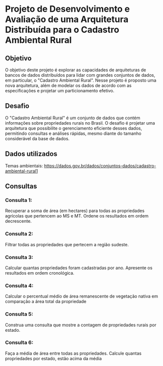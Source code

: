 # Projeto de Desenvolvimento e Avaliação de uma Arquitetura Distribuída para o Cadastro Ambiental Rural

## Objetivo
O objetivo deste projeto é explorar as capacidades de arquiteturas de bancos de dados distribuídos para lidar com grandes conjuntos de dados, em particular, o "Cadastro
Ambiental Rural". Nesse projeto é proposto uma nova arquitetura, além de modelar os dados de acordo com as especificações e projetar um particionamento efetivo.

## Desafio
O "Cadastro Ambiental Rural" é um conjunto de dados que contém informações sobre propriedades rurais no Brasil. O desafio é projetar uma arquitetura que possibilite o gerenciamento eficiente desses dados, permitindo consultas e análises rápidas, mesmo diante do tamanho considerável da base de dados.

## Dados utilizados
Temas ambientais: https://dados.gov.br/dados/conjuntos-dados/cadastro-ambiental-rural1 

## Consultas

### Consulta 1:
Recuperar a soma de área (em hectares) para todas as propriedades agrícolas que pertencem ao MS e MT. Ordene os resultados em ordem decrescente.
### Consulta 2:
Filtrar todas as propriedades que pertecem a região sudeste.
### Consulta 3:
Calcular quantas propriedades foram cadastradas por ano. Apresente os resultados em ordem cronológica.
### Consulta 4:
Calcular o percentual médio de área remanescente de vegetação nativa em comparação a área total da propriedade
### Consulta 5:
Construa uma consulta que mostre a contagem de propriedades rurais por estado.
### Consulta 6:
Faça a média de área entre todas as propriedades. Calcule quantas propriedades por
estado, estão acima da média 